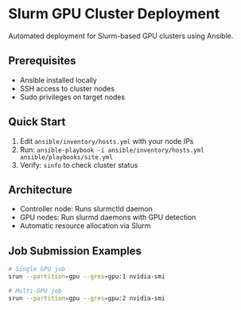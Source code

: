 # Slurm GPU Cluster Deployment

Automated deployment for Slurm-based GPU clusters using Ansible.

## Prerequisites
- Ansible installed locally
- SSH access to cluster nodes
- Sudo privileges on target nodes

## Quick Start
1. Edit `ansible/inventory/hosts.yml` with your node IPs
2. Run: `ansible-playbook -i ansible/inventory/hosts.yml ansible/playbooks/site.yml`
3. Verify: `sinfo` to check cluster status

## Architecture
- Controller node: Runs slurmctld daemon
- GPU nodes: Run slurmd daemons with GPU detection
- Automatic resource allocation via Slurm

## Job Submission Examples
```bash
# Single GPU job
srun --partition=gpu --gres=gpu:1 nvidia-smi

# Multi-GPU job
srun --partition=gpu --gres=gpu:2 nvidia-smi

